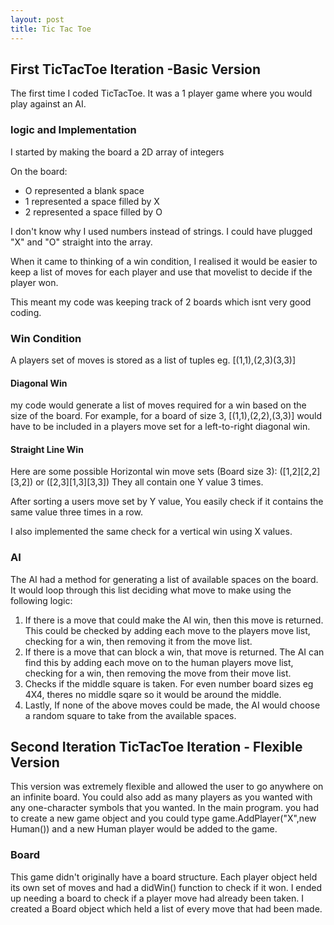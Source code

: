 ```yaml
---
layout: post
title: Tic Tac Toe
---
```


## First TicTacToe Iteration -Basic Version

The first time I coded TicTacToe. It was a 1 player game where you would play against an AI.

### logic and Implementation
I started by making the board a 2D array of integers


On the board: 
* O represented a blank space
* 1 represented a space filled by X
* 2 represented a space filled by O

I don't know why I used numbers instead of strings.  I could have plugged "X" and "O" straight into the array.

When it came to thinking of a win condition, I realised it would be easier to keep a list of 
moves for each player and use that movelist to decide if the player won.

This meant my code was keeping track of 2 boards which isnt very good coding.

### Win Condition
A players set of moves is stored as a list of tuples eg. [(1,1),(2,3)(3,3)]
#### Diagonal Win
my code would generate a list of moves required for a win based on the size of the board. For 
example, for a board of size 3, [(1,1),(2,2),(3,3)] would have to be included in a players move set for 
a left-to-right diagonal win.
#### Straight Line Win
Here are some possible Horizontal win move sets (Board size 3): ([1,2][2,2][3,2]) or ([2,3][1,3][3,3])
They all contain one Y value 3 times.

After sorting a users move set by Y value, You easily check if it contains the same value three times in a row.

I also implemented the same check for a vertical win using X values.

### AI
The AI had a method for generating a list of available spaces on the board.  It would loop through this list deciding what
move to make using the following logic:
1. If there is a move that could make the AI win, then this move is returned.  This could be checked by adding each move
to the players move list, checking for a win, then removing it from the move list.
2. If there is a move that can block a win, that move is returned. The AI can find this by adding each move on to
the human players move list, checking for a win, then removing the move from their move list.
3. Checks if the middle square is taken.  For even number board sizes eg 4X4, theres no middle sqare so it would be around
the middle.
4. Lastly, If none of the above moves could be made, the AI would choose a random square to take from the available spaces.

## Second Iteration TicTacToe Iteration - Flexible Version
This version was extremely flexible and allowed the user to go anywhere on an infinite board.  You could also add as many players as you wanted with any one-character symbols that you wanted.  In the main program.  you had to create a new game object and you could type game.AddPlayer("X",new Human()) and a new Human player would be added to the game.

### Board
This game didn't originally have a board structure.  Each player object held its own set of moves and had a didWin() function
to check if it won.  I ended up needing a board to check if a player move had already been taken. I created a Board object which held a list of every move that had been made.
